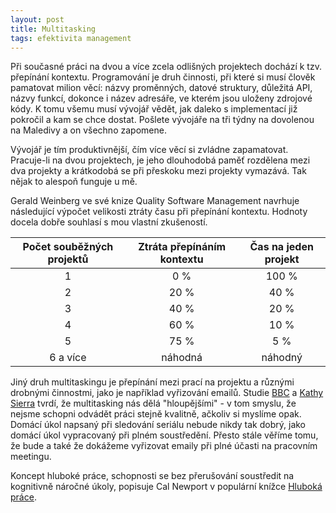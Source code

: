 ```yaml
---
layout: post
title: Multitasking
tags: efektivita management
---
```


Při současné práci na dvou a více zcela odlišných projektech dochází k tzv. přepínání
kontextu. Programování je druh činnosti, při které si musí člověk pamatovat milion
věcí: názvy proměnných, datové struktury, důležitá API, názvy funkcí, dokonce i název
adresáře, ve kterém jsou uloženy zdrojové kódy. K tomu všemu musí vývojář vědět, jak
daleko s implementací již pokročil a kam se chce dostat. Pošlete vývojáře na tři týdny
na dovolenou na Maledivy a on všechno zapomene.

Vývojář je tím produktivnější, čím více věcí si zvládne zapamatovat. Pracuje-li na dvou projektech,
je jeho dlouhodobá paměť rozdělena mezi dva projekty a krátkodobá se při přeskoku mezi projekty
vymazává. Tak nějak to alespoň funguje u mě.

Gerald Weinberg ve své knize Quality Software Management navrhuje
následující výpočet velikosti ztráty času při přepínání kontextu.
Hodnoty docela dobře souhlasí s mou vlastní zkušeností.

| Počet souběžných projektů | Ztráta přepínáním kontextu | Čas na jeden projekt |
|:-------------------------:|:--------------------------:|:--------------------:|
|             1             |             0 %            |         100 %        |
|             2             |            20 %            |         40 %         |
|             3             |            40 %            |         20 %         |
|             4             |            60 %            |         10 %         |
|             5             |            75 %            |          5 %         |
|          6 a více         |           náhodná          |        náhodný       |

Jiný druh multitaskingu je přepínání mezi prací na projektu a různými drobnými činnostmi,
jako je například vyřizování emailů. Studie [BBC](http://news.bbc.co.uk/2/hi/uk_news/4471607.stm)
a [Kathy Sierra](http://headrush.typepad.com/creating_passionate_users/2006/03/multitasking_ma.html)
tvrdí, že multitasking nás dělá "hloupějšími" - v tom smyslu, že nejsme schopni odvádět
práci stejně kvalitně, ačkoliv si myslíme opak. Domácí úkol napsaný při sledování
seriálu nebude nikdy tak dobrý, jako domácí úkol vypracovaný při plném soustředění.
Přesto stále věříme tomu, že bude a také že dokážeme vyřizovat emaily při plné účasti na pracovním
meetingu.

Koncept hluboké práce, schopnosti se bez přerušování soustředit na kognitivně náročné úkoly,
popisuje Cal Newport v populární knížce [Hluboká práce](https://www.melvil.cz/kniha-hluboka-prace/).

